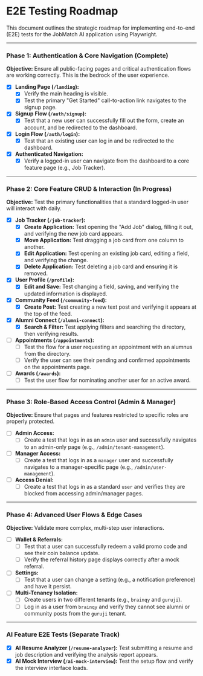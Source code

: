 # E2E Testing Roadmap

This document outlines the strategic roadmap for implementing end-to-end (E2E) tests for the JobMatch AI application using Playwright.

---

### Phase 1: Authentication & Core Navigation (Complete)

**Objective:** Ensure all public-facing pages and critical authentication flows are working correctly. This is the bedrock of the user experience.

*   [x] **Landing Page (`/landing`):**
    *   [x] Verify the main heading is visible.
    *   [x] Test the primary "Get Started" call-to-action link navigates to the signup page.
*   [x] **Signup Flow (`/auth/signup`):**
    *   [x] Test that a new user can successfully fill out the form, create an account, and be redirected to the dashboard.
*   [x] **Login Flow (`/auth/login`):**
    *   [x] Test that an existing user can log in and be redirected to the dashboard.
*   [x] **Authenticated Navigation:**
    *   [x] Verify a logged-in user can navigate from the dashboard to a core feature page (e.g., Job Tracker).

---

### Phase 2: Core Feature CRUD & Interaction (In Progress)

**Objective:** Test the primary functionalities that a standard logged-in user will interact with daily.

*   [x] **Job Tracker (`/job-tracker`):**
    *   [x] **Create Application:** Test opening the "Add Job" dialog, filling it out, and verifying the new job card appears.
    *   [x] **Move Application:** Test dragging a job card from one column to another.
    *   [x] **Edit Application:** Test opening an existing job card, editing a field, and verifying the change.
    *   [x] **Delete Application:** Test deleting a job card and ensuring it is removed.
*   [x] **User Profile (`/profile`):**
    *   [x] **Edit and Save:** Test changing a field, saving, and verifying the updated information is displayed.
*   [x] **Community Feed (`/community-feed`):**
    *   [x] **Create Post:** Test creating a new text post and verifying it appears at the top of the feed.
*   [x] **Alumni Connect (`/alumni-connect`):**
    *   [x] **Search & Filter:** Test applying filters and searching the directory, then verifying results.
*   [ ] **Appointments (`/appointments`):**
    *   [ ] Test the flow for a user requesting an appointment with an alumnus from the directory.
    *   [ ] Verify the user can see their pending and confirmed appointments on the appointments page.
*   [ ] **Awards (`/awards`):**
    *   [ ] Test the user flow for nominating another user for an active award.

---

### Phase 3: Role-Based Access Control (Admin & Manager)

**Objective:** Ensure that pages and features restricted to specific roles are properly protected.

*   [ ] **Admin Access:**
    *   [ ] Create a test that logs in as an `admin` user and successfully navigates to an admin-only page (e.g., `/admin/tenant-management`).
*   [ ] **Manager Access:**
    *   [ ] Create a test that logs in as a `manager` user and successfully navigates to a manager-specific page (e.g., `/admin/user-management`).
*   [ ] **Access Denial:**
    *   [ ] Create a test that logs in as a standard `user` and verifies they are blocked from accessing admin/manager pages.

---

### Phase 4: Advanced User Flows & Edge Cases

**Objective:** Validate more complex, multi-step user interactions.

*   [ ] **Wallet & Referrals:**
    *   [ ] Test that a user can successfully redeem a valid promo code and see their coin balance update.
    *   [ ] Verify the referral history page displays correctly after a mock referral.
*   [ ] **Settings:**
    *   [ ] Test that a user can change a setting (e.g., a notification preference) and have it persist.
*   [ ] **Multi-Tenancy Isolation:**
    *   [ ] Create users in two different tenants (e.g., `brainqy` and `guruji`).
    *   [ ] Log in as a user from `brainqy` and verify they cannot see alumni or community posts from the `guruji` tenant.

---

### AI Feature E2E Tests (Separate Track)

*   [x] **AI Resume Analyzer (`/resume-analyzer`):** Test submitting a resume and job description and verifying the analysis report appears.
*   [x] **AI Mock Interview (`/ai-mock-interview`):** Test the setup flow and verify the interview interface loads.
